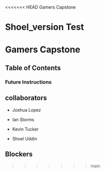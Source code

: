 <<<<<<< HEAD
Gamers Capstone

Shoel_version Test
=======
# Gamers Capstone

## Table of Contents

### Future Instructions

## collaborators

- Joshua Lopez


- Ian Storms



- Kevin Tucker


- Shoel Uddin


## Blockers
>>>>>>> main
